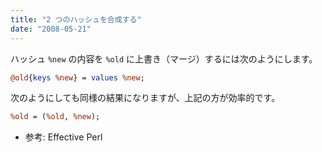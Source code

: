 ```yaml
---
title: "2 つのハッシュを合成する"
date: "2008-05-21"
---
```


ハッシュ `%new` の内容を `%old` に上書き（マージ）するには次のようにします。

```perl
@old{keys %new} = values %new;
```

次のようにしても同様の結果になりますが、上記の方が効率的です。

```perl
%old = (%old, %new);
```

- 参考: Effective Perl

